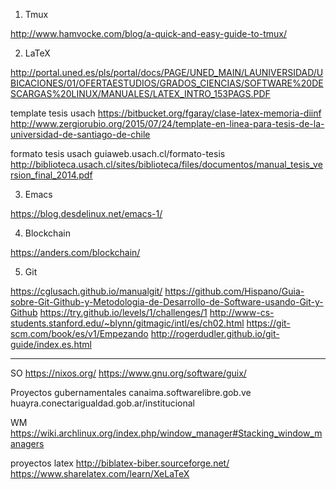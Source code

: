 1) Tmux

http://www.hamvocke.com/blog/a-quick-and-easy-guide-to-tmux/

2) LaTeX

http://portal.uned.es/pls/portal/docs/PAGE/UNED_MAIN/LAUNIVERSIDAD/UBICACIONES/01/OFERTAESTUDIOS/GRADOS_CIENCIAS/SOFTWARE%20DESCARGAS%20LINUX/MANUALES/LATEX_INTRO_153PAGS.PDF

template tesis usach
https://bitbucket.org/fgaray/clase-latex-memoria-diinf
http://www.zergiorubio.org/2015/07/24/template-en-linea-para-tesis-de-la-universidad-de-santiago-de-chile

formato tesis usach
guiaweb.usach.cl/formato-tesis
http://biblioteca.usach.cl/sites/biblioteca/files/documentos/manual_tesis_version_final_2014.pdf

3) Emacs

https://blog.desdelinux.net/emacs-1/

4) Blockchain

https://anders.com/blockchain/

5) Git

https://cglusach.github.io/manualgit/
https://github.com/Hispano/Guia-sobre-Git-Github-y-Metodologia-de-Desarrollo-de-Software-usando-Git-y-Github
https://try.github.io/levels/1/challenges/1
http://www-cs-students.stanford.edu/~blynn/gitmagic/intl/es/ch02.html
https://git-scm.com/book/es/v1/Empezando
http://rogerdudler.github.io/git-guide/index.es.html

---------------
SO
https://nixos.org/
https://www.gnu.org/software/guix/

Proyectos gubernamentales
canaima.softwarelibre.gob.ve
huayra.conectarigualdad.gob.ar/institucional

WM
https://wiki.archlinux.org/index.php/window_manager#Stacking_window_managers

proyectos latex
http://biblatex-biber.sourceforge.net/
https://www.sharelatex.com/learn/XeLaTeX